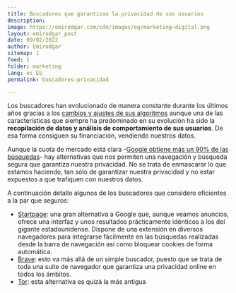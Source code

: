 ```yaml
---
title: Buscadores que garantizan la privacidad de sus usuarios
description:
image: https://emirodgar.com/cdn/images/og/marketing-digital.png
layout: emirodgar_post
date: 09/02/2022
author: Emirodgar
sitemap: 1
feed: 1
folder: marketing
lang: es_ES
permalink: buscadores-privacidad

---
```


Los buscadores han evolucionado de manera constante durante los últimos años gracias a los [cambios y ajustes de sus algoritmos](https://emirodgar.com/cambio-algoritmo-google) aunque una de las características que siempre ha predominado en su evolución ha sido la **recopilación de datos y análisis de comportamiento de sus usuarios**. De esa forma consiguen su financiación, vendiendo nuestros datos.

Aunque la cuota de mercado está clara -[Google obtiene más un 90% de las búsquedas](https://emirodgar.com/google-vs-buscadores)- hay alternativas que nos permiten una navegación y búsqueda segura que garantiza nuestra privacidad. No se trata de enmascarar lo que estamos haciendo, tan sólo de garantizar nuestra privacidad y no estar expuestos a que trafiquen con nuestros datos.

A continuación detallo algunos de los buscadores que considero eficientes a la par que seguros:

- [Startpage](https://www.startpage.com/es/): una gran alternativa a Google que, aunque veamos anuncios, ofrece una interfaz y unos resultados prácticamente idénticos a los del gigante estadounidense. Dispone de una extensión en diversos navegadores para integrarse fácilmente en las búsquedas realizadas desde la barra de navegación así como bloquear cookies de forma automática.
- [Brave](https://brave.com/es/): esto va más allá de un simple buscador, puesto que se trata de toda una suite de navegador que garantiza una privacidad online en todos los ámbitos.
- [Tor](https://www.torproject.org/download/): esta alternativa es quizá la más antigua 

<!--stackedit_data:
eyJoaXN0b3J5IjpbLTE2MzQ3MDk1MDddfQ==
-->